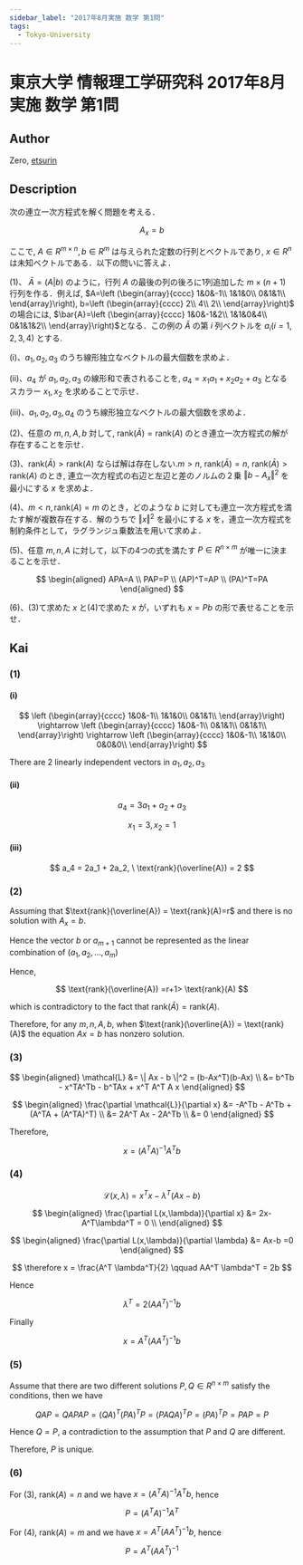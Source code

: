 ```yaml
---
sidebar_label: "2017年8月実施 数学 第1問"
tags:
  - Tokyo-University
---
```

# 東京大学 情報理工学研究科 2017年8月実施 数学 第1問

## **Author**
Zero, [etsurin](https://zhuanlan.zhihu.com/p/561992447)

## **Description**
次の連立一次方程式を解く問題を考える．

$$
A_{x}=b
$$

ここで, $A\in R^{m\times n},b\in R^m$ は与えられた定数の行列とべクトルであり, $x\in R^n$ は未知ベクトルである．以下の問いに答えよ．

(1)、
$\bar{A}=(A|b)$ のように，行列 $A$ の最後の列の後ろに1列追加した $m\times (n+1)$ 行列を作る．例えば,
$A=\left (\begin{array}{cccc}
1&0&-1\\
1&1&0\\
0&1&1\\
\end{array}\right),
b=\left (\begin{array}{cccc}
2\\
4\\
2\\
\end{array}\right)$
の場合には,
$\bar{A}=\left (\begin{array}{cccc}
1&0&-1&2\\
1&1&0&4\\
0&1&1&2\\
\end{array}\right)$となる．この例の $\bar{A}$ の第 $i$ 列ベクトルを $a_{i}(i=1,2,3,4)$ とする. 

(i)、$a_{1},a_{2},a_{3}$ のうち線形独立なベクトルの最大個数を求めよ．

(ii)、$a_{4}$ が $a_{1},a_{2},a_{3}$ の線形和で表されることを, $a_{4}=x_{1}a_{1}+x_{2}a_{2}+a_{3}$ となるスカラー $x_{1},x_{2}$ を求めることで示せ．

(iii)、$a_{1},a_{2},a_{3},a_{4}$ のうち線形独立なベクトルの最大個数を求めよ．

(2)、任意の $m,n,A,b$ 対して, $\text{rank}(\bar{A})=\text{rank}(A)$ のとき連立一次方程式の解が存在することを示せ．

(3)、$\text{rank}(\bar{A})>\text{rank}(A)$ ならば解は存在しない.$m>n$, $\text{rank}(\bar{A})=n$, $\text{rank}(\bar{A})>\text{rank}(A)$ のとき, 連立一次方程式の右辺と左辺と差のノルムの２乗 $\Vert b-A_{x}\Vert ^2$ を最小にする $x$ を求めよ．

(4)、$m<n,\text{rank}(A)=m$ のとき，どのような $b$ に対しても連立一次方程式を満たす解が複数存在する．解のうちで $\Vert x \Vert ^2$ を最小にする $x$ を，連立一次方程式を制約条件として，ラグランジュ乗数法を用いて求めよ．

(5)、任意 $m,n,A$ に対して，以下の4つの式を満たす $P\in R^{n\times m}$ が唯一に決まることを示せ．

$$
\begin{aligned}
APA=A \\
PAP=P \\
(AP)^T=AP \\
(PA)^T=PA
\end{aligned}
$$

(6)、(3)て求めた $x$ と(4)で求めた $x$ が，いずれも $x=Pb$ の形で表せることを示せ．

## **Kai**
### (1)
#### (i)
$$
\left (\begin{array}{cccc}
1&0&-1\\
1&1&0\\
0&1&1\\
\end{array}\right) \rightarrow
\left (\begin{array}{cccc}
1&0&-1\\
0&1&1\\
0&1&1\\
\end{array}\right) \rightarrow
\left (\begin{array}{cccc}
1&0&-1\\
1&1&0\\
0&0&0\\
\end{array}\right)
$$

There are 2 linearly independent vectors in $a_{1},a_{2},a_{3}$

#### (ii)

$$
a_{4}=3a_{1}+a_{2}+a_{3}
$$

$$
x_{1}=3,x_{2}=1
$$

#### (iii)

$$
a_4 = 2a_1 + 2a_2, \ \text{rank}(\overline{A}) = 2
$$

### (2)
Assuming that $\text{rank}(\overline{A}) = \text{rank}(A)=r$ and there is no solution with $A_{x}=b$.

Hence the vector $b$ or $a_{m+1}$ cannot be represented as the linear combination of $(a_{1},a_{2},...,a_{m})$

Hence,

$$
\text{rank}(\overline{A}) =r+1> \text{rank}(A)
$$

which is contradictory to the fact that $\text{rank}(\bar{A}) = \text{rank}(A)$.

Therefore, for any $m,n,A,b$, when $\text{rank}(\overline{A}) = \text{rank}(A)$ the equation $Ax=b$ has nonzero solution.

### (3)

$$
\begin{aligned}
\mathcal{L} &= \| Ax - b \|^2 = (b-Ax^T)(b-Ax) \\
&= b^Tb - x^TA^Tb - b^TAx + x^T A^T A x
\end{aligned}
$$

$$
\begin{aligned}
  \frac{\partial \mathcal{L}}{\partial x} &= -A^Tb - A^Tb + (A^TA + (A^TA)^T) \\
  &= 2A^T Ax - 2A^Tb \\
  &= 0
\end{aligned}
$$

Therefore,

$$
x=(A^TA)^{-1}A^Tb
$$

### (4)
$$
\mathcal{L}(x,\lambda)=x^Tx-\lambda^T(Ax-b)
$$

$$
\begin{aligned}
\frac{\partial L(x,\lambda)}{\partial x} &= 2x-A^T\lambda^T = 0 \\
\end{aligned}
$$

$$
\begin{aligned}
\frac{\partial L(x,\lambda)}{\partial \lambda} &= Ax-b =0
\end{aligned}
$$

$$
\therefore x = \frac{A^T \lambda^T}{2} \qquad AA^T \lambda^T = 2b
$$

Hence

$$
\lambda^T = 2(AA^T)^{-1}b
$$

Finally

$$
x=A^T(AA^T)^{-1}b
$$

### (5)
Assume that there are two different solutions $P, Q \in R^{n\times m}$ satisfy the conditions, then we have

$$
QAP=QAPAP=(QA)^T(PA)^TP=(PAQA)^TP=(PA)^TP=PAP=P
$$

Hence $Q=P$, a contradiction to the assumption that $P$ and $Q$ are different.

Therefore, $P$ is unique.

### (6)
For (3), $\text{rank}(A)=n$ and we have $x=(A^TA)^{-1}A^Tb$, hence

$$
P=(A^TA)^{-1}A^T
$$

For (4), $\text{rank}(A)=m$ and we have $x=A^T(AA^T)^{-1}b$, hence

$$
P=A^T(AA^T)^{-1}
$$
